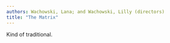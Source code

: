 ```yaml
---
authors: Wachowski, Lana; and Wachowski, Lilly (directors)
title: "The Matrix"
---
```


Kind of traditional.
